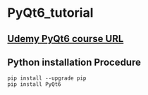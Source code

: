 # PyQt6_tutorial

## [Udemy PyQt6 course URL](https://www.udemy.com/course/python-gui-development-with-pyqt6)

## Python installation Procedure
```
pip install --upgrade pip
pip install PyQt6
```
